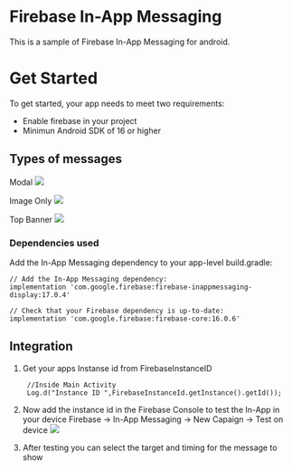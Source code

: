 # Firebase In-App Messaging
This is a sample of Firebase In-App Messaging for android.

# Get Started
To get started, your app needs to meet two requirements:
- Enable firebase in your project
- Minimun Android SDK of 16 or higher

## Types of messages

Modal
<img src="./screens/modal.png" width=“400”/>

Image Only
<img src="./screens/image-only.png" width=“400”/>

Top Banner
<img src="./screens/banner.png" width=“400”/>

### Dependencies used
Add the In-App Messaging dependency to your app-level build.gradle:

    // Add the In-App Messaging dependency:
    implementation 'com.google.firebase:firebase-inappmessaging-display:17.0.4'

    // Check that your Firebase dependency is up-to-date:
    implementation 'com.google.firebase:firebase-core:16.0.6'

## Integration
1. Get your apps Instanse id from FirebaseInstanceID
        
        //Inside Main Activity
        Log.d("Instance ID ",FirebaseInstanceId.getInstance().getId());
2. Now add the instance id in the Firebase Console to test the In-App in your device
        Firebase -> In-App Messaging -> New Capaign -> Test on device
        <img src="./screens/test.png" width=“400”/>
3. After testing you can select the target and timing for the message to show

